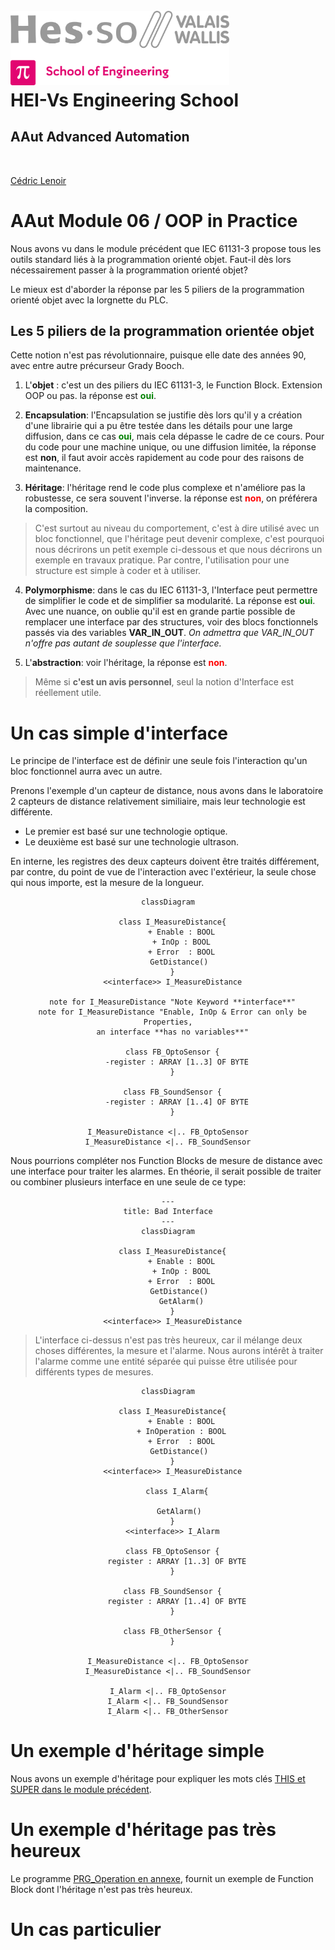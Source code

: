 <h1 align="left">
  <br>
  <img src="./img/hei-en.png" alt="HEI-Vs Logo" width="350">
  <br>
  HEI-Vs Engineering School <h2>AAut Advanced Automation</h2>
  <br>
</h1>

[Cédric Lenoir](mailto:cedric.lenoir@hevs.ch)

# AAut Module 06 /  OOP in Practice

Nous avons vu dans le module précédent que IEC 61131-3 propose tous les outils standard liés à la programmation orienté objet. Faut-il dès lors nécessairement passer à la programmation orienté objet?

Le mieux est d'aborder la réponse par les 5 piliers de la programmation orienté objet avec la lorgnette du PLC.

## Les 5 piliers de la programmation orientée objet
Cette notion n'est pas révolutionnaire, puisque elle date des années 90, avec entre autre précurseur Grady Booch.

1.  L'**objet** : c'est un des piliers du IEC 61131-3, le Function Block. Extension OOP ou pas. la réponse est <strong style="color:green;">oui</strong>.

2. **Encapsulation**: l'Encapsulation se justifie dès lors qu'il y a création d'une librairie qui a pu être testée dans les détails pour une large diffusion, dans ce cas <strong style="color:green;">oui</strong>, mais cela dépasse le cadre de ce cours.
Pour du code pour une machine unique, ou une diffusion limitée, la réponse est **non**, il faut avoir accès rapidement au code pour des raisons de maintenance.

3. **Héritage**: l'héritage rend le code plus complexe et n'améliore pas la robustesse, ce sera souvent l'inverse. la réponse est <strong style="color:red;">non</strong>, on préférera la composition.

> C'est surtout au niveau du comportement, c'est à dire utilisé avec un bloc fonctionnel, que l'héritage peut devenir complexe, c'est pourquoi nous décrirons un petit exemple ci-dessous et que nous décrirons un exemple en travaux pratique. Par contre, l'utilisation pour une structure est simple à coder et à utiliser.

4. **Polymorphisme**: dans le cas du IEC 61131-3, l'Interface peut permettre de simplifier le code et de simplifier sa modularité. La réponse est <strong style="color:green;">oui</strong>. Avec une nuance, on oublie qu'il est en grande partie possible de remplacer une interface par des structures, voir des blocs fonctionnels passés via des variables **VAR_IN_OUT**.
*On admettra que VAR_IN_OUT n'offre pas autant de souplesse que l'interface.*

1. L'**abstraction**: voir l'héritage, la réponse est <strong style="color:red;">non</strong>.

> Même si **c'est un avis personnel**, seul la notion d'Interface est réellement utile.

# Un cas simple d'interface
Le principe de l'interface est de définir une seule fois l'interaction qu'un bloc fonctionnel aurra avec un autre.

Prenons l'exemple d'un capteur de distance, nous avons dans le laboratoire 2 capteurs de distance relativement similiaire, mais leur technologie est différente.

- Le premier est basé sur une technologie optique.
- Le deuxième est basé sur une technologie ultrason.

En interne, les registres des deux capteurs doivent être traités différement, par contre, du point de vue de l'interaction avec l'extérieur, la seule chose qui nous importe, est la mesure de la longueur.

<div align="center">

```mermaid
classDiagram

  class I_MeasureDistance{
      + Enable : BOOL
      + InOp : BOOL
      + Error  : BOOL
      GetDistance() 
  }
  <<interface>> I_MeasureDistance

  note for I_MeasureDistance "Note Keyword **interface**"
  note for I_MeasureDistance "Enable, InOp & Error can only be Properties,
  an interface **has no variables**"

  class FB_OptoSensor {
    -register : ARRAY [1..3] OF BYTE
  }

  class FB_SoundSensor {
    -register : ARRAY [1..4] OF BYTE
  }

I_MeasureDistance <|.. FB_OptoSensor
I_MeasureDistance <|.. FB_SoundSensor

```
</div>

Nous pourrions compléter nos Function Blocks de mesure de distance avec une interface pour traiter les alarmes. En théorie, il serait possible de traiter ou combiner plusieurs interface en une seule de ce type:

<div align="center">

```mermaid
---
title: Bad Interface
---
classDiagram

  class I_MeasureDistance{
      + Enable : BOOL
      + InOp : BOOL
      + Error  : BOOL
      GetDistance() 
      GetAlarm()
  }
  <<interface>> I_MeasureDistance

```
</div>

> L'interface ci-dessus n'est pas très heureux, car il mélange deux choses différentes, la mesure et l'alarme. Nous aurons intérêt à traiter l'alarme comme une entité séparée qui puisse être utilisée pour différents types de mesures.

<div align="center">

```mermaid
classDiagram

  class I_MeasureDistance{
      + Enable : BOOL
      + InOperation : BOOL
      + Error  : BOOL
      GetDistance() 
  }
  <<interface>> I_MeasureDistance

    class I_Alarm{

      GetAlarm() 
  }
  <<interface>> I_Alarm

  class FB_OptoSensor {
    register : ARRAY [1..3] OF BYTE
  }

  class FB_SoundSensor {
    register : ARRAY [1..4] OF BYTE
  }

  class FB_OtherSensor {
  }

I_MeasureDistance <|.. FB_OptoSensor
I_MeasureDistance <|.. FB_SoundSensor

I_Alarm <|.. FB_OptoSensor
I_Alarm <|.. FB_SoundSensor
I_Alarm <|.. FB_OtherSensor

```
</div>

# Un exemple d'héritage simple
Nous avons un exemple d'héritage pour expliquer les mots clés [THIS et SUPER dans le module précédent](../AAut_MOD_04_IEC_61131_OOP_TOOLS/README.md#using-the-super-and-this-pointers).

# Un exemple d'héritage pas très heureux
Le programme [PRG_Operation en annexe](PRG_Operation.md), fournit un exemple de Function Block dont l'héritage n'est pas très heureux.

# Un cas particulier